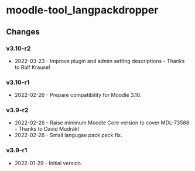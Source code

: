 moodle-tool_langpackdropper
===========================

Changes
-------

### v3.10-r2

* 2022-03-23 - Improve plugin and admin setting descriptions - Thanks to Ralf Krause!

### v3.10-r1

* 2022-02-26 - Prepare compatibility for Moodle 3.10.

### v3.9-r2

* 2022-02-26 - Raise minimum Moodle Core version to cover MDL-73588 - Thanks to David Mudrák!
* 2022-02-26 - Small langugae pack pack fix.

### v3.9-r1

* 2022-01-29 - Initial version.
